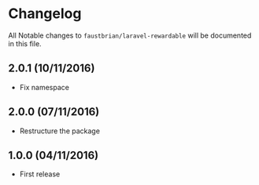 # Changelog

All Notable changes to `faustbrian/laravel-rewardable` will be documented in this file.

## 2.0.1 (10/11/2016)
- Fix namespace

## 2.0.0 (07/11/2016)
- Restructure the package

## 1.0.0 (04/11/2016)
- First release
